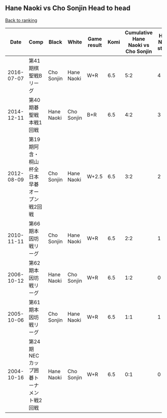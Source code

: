 ## Hane Naoki vs Cho Sonjin Head to head

[Back to ranking](../../index.md)




| **Date** | **Comp** | **Black** | **White** | **Game result** | **Komi** | **Cumulative Hane Naoki vs Cho Sonjin** | **Hane Naoki streak** | **Cho Sonjin streak** | 
| --- | --- | --- | --- | --- | --- | --- | --- | --- |
| 2016-07-07 | 第41期棋聖戦Bリーグ | Cho Sonjin | Hane Naoki | W+R | 6.5 | 5:2 | 4 | 0 | 
| 2014-12-11 | 第40期碁聖戦本戦1回戦 | Hane Naoki | Cho Sonjin | B+R | 6.5 | 4:2 | 3 | 0 | 
| 2012-08-09 | 第19期阿含・桐山杯全日本早碁オープン戦2回戦 | Cho Sonjin | Hane Naoki | W+2.5 | 6.5 | 3:2 | 2 | 0 | 
| 2010-11-11 | 第66期本因坊戦リーグ | Cho Sonjin | Hane Naoki | W+R | 6.5 | 2:2 | 1 | 0 | 
| 2006-10-12 | 第62期本因坊戦リーグ | Hane Naoki | Cho Sonjin | W+R | 6.5 | 1:2 | 0 | 1 | 
| 2005-10-06 | 第61期本因坊戦リーグ | Cho Sonjin | Hane Naoki | W+R | 6.5 | 1:1 | 1 | 0 | 
| 2004-10-16 | 第24期NECカップ囲碁トーナメント戦2回戦 | Hane Naoki | Cho Sonjin | W+R | 6.5 | 0:1 | 0 | 1 |





